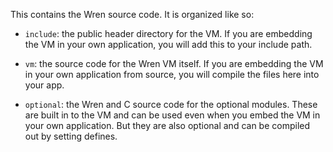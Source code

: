 This contains the Wren source code. It is organized like so:

* `include`: the public header directory for the VM. If you are embedding the
  VM in your own application, you will add this to your include path.

* `vm`: the source code for the Wren VM itself. If you are embedding the VM in
  your own application from source, you will compile the files here into your
  app.

* `optional`: the Wren and C source code for the optional modules. These are
  built in to the VM and can be used even when you embed the VM in your own
  application. But they are also optional and can be compiled out by setting
  defines.
